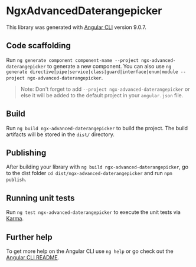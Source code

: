 # NgxAdvancedDaterangepicker

This library was generated with [Angular CLI](https://github.com/angular/angular-cli) version 9.0.7.

## Code scaffolding

Run `ng generate component component-name --project ngx-advanced-daterangepicker` to generate a new component. You can also use `ng generate directive|pipe|service|class|guard|interface|enum|module --project ngx-advanced-daterangepicker`.
> Note: Don't forget to add `--project ngx-advanced-daterangepicker` or else it will be added to the default project in your `angular.json` file. 

## Build

Run `ng build ngx-advanced-daterangepicker` to build the project. The build artifacts will be stored in the `dist/` directory.

## Publishing

After building your library with `ng build ngx-advanced-daterangepicker`, go to the dist folder `cd dist/ngx-advanced-daterangepicker` and run `npm publish`.

## Running unit tests

Run `ng test ngx-advanced-daterangepicker` to execute the unit tests via [Karma](https://karma-runner.github.io).

## Further help

To get more help on the Angular CLI use `ng help` or go check out the [Angular CLI README](https://github.com/angular/angular-cli/blob/master/README.md).
